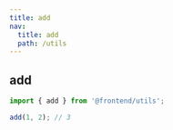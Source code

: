 ```yaml
---
title: add
nav:
  title: add
  path: /utils
---
```


## add

```ts
import { add } from '@frontend/utils';

add(1, 2); // 3
```
